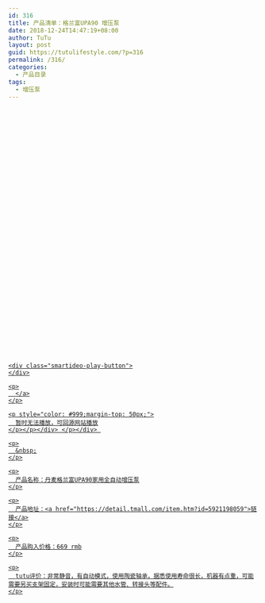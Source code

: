 ```yaml
---
id: 316
title: 产品清单：格兰富UPA90 增压泵
date: 2018-12-24T14:47:19+08:00
author: TuTu
layout: post
guid: https://tutulifestyle.com/?p=316
permalink: /316/
categories:
  - 产品目录
tags:
  - 增压泵
---
```

<div class="smartideo">
  <div class="player" style="width: 100%;height: 500px;">
  </div>
</div>

<div class="smartideo">
  <div class="player" style="width: 100%;height: 500px;">
    <a href="https://www.bilibili.com/video/av38881499" target="_blank" class="smartideo-play-link"></p> 
    
    <div class="smartideo-play-button">
    </div>
    
    <p>
      </a>
    </p>
    
    <p style="color: #999;margin-top: 50px;">
      暂时无法播放，可回源网站播放
    </p></p></div> </p></div> 
    
    <p>
      &nbsp;
    </p>
    
    <p>
      产品名称：丹麦格兰富UPA90家用全自动增压泵
    </p>
    
    <p>
      产品地址：<a href="https://detail.tmall.com/item.htm?id=5921198059">链接</a>
    </p>
    
    <p>
      产品购入价格：669 rmb
    </p>
    
    <p>
      tutu评价：非常静音，有自动模式，使用陶瓷轴承，据悉使用寿命很长，机器有点重，可能需要另买支架固定，安装时可能需要其他水管、转接头等配件。
    </p>